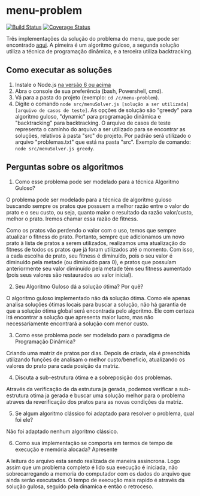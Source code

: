 # menu-problem

[![Build Status](https://travis-ci.org/wagoid/menu-problem.svg?branch=master)](https://travis-ci.org/wagoid/menu-problem)
[![Coverage Status](https://coveralls.io/repos/github/wagoid/menu-problem/badge.svg?branch=master)](https://coveralls.io/github/wagoid/menu-problem?branch=master)

Três implementações da solução do problema do menu, que pode ser encontrado [aqui](http://www.spoj.com/problems/MENU/). A pimeira é um algoritmo guloso, a segunda solução utiliza a técnica de programação dinâmica, e a terceira utiliza backtracking.

## Como executar as soluções

1. Instale o Node.js [na versão 6 ou acima](https://nodejs.org/en/download/current/)
2. Abra o console de sua preferência (bash, Powershell, cmd).
3. Vá para a pasta do projeto (exemplo: `cd /c/menu-problem`).
4. Digite o comando `node src/menuSolver.js [solução a ser utilizada] [arquivo de casos de teste]`. 
As opções de solução são "greedy" para algoritmo guloso, "dynamic" para programação dinâmica e "backtracking" para backtracking. O arquivo de casos de teste representa o caminho do arquivo a ser utilizado para se encontrar as soluções, relativos à pasta "src" do projeto. Por padrão será utilizado o arquivo "problemas.txt" que está na pasta "src". 
Exemplo de comando: `node src/menuSolver.js greedy`.

## Perguntas sobre os algoritmos

1. Como esse problema pode ser modelado para a técnica Algoritmo Guloso?

O problema pode ser modelado para a técnica de algoritmo guloso buscando sempre os pratos que possuem a melhor razão entre o valor do prato e o seu custo, ou seja, quanto maior o resultado da razão valor/custo, melhor o prato. Iremos chamar essa razão de fitness.

Como os pratos vão perdendo o valor com o uso, temos que sempre atualizar o fitness do prato. Portanto, sempre que adicionamos um novo prato à lista de pratos a serem utilizados, realizamos uma atualização do fitness de todos os pratos que já foram utilizados até o momento. Com isso, a cada escolha de prato, seu fitness é diminuído, pois o seu valor é diminuído pela metade (ou diminuído para 0), e pratos que possuíam anteriormente seu valor diminuído pela metade têm seu fitness aumentado (pois seus valores são restaurados ao valor inicial).

2. Seu Algoritmo Guloso dá a solução ótima? Por quê?


O algoritmo guloso implementado não dá solução ótima. Como ele apenas analisa soluções ótimas locais para buscar a solução, não há garantia de que a solução ótima global será encontrada pelo algoritmo. Ele com certeza irá encontrar a solução que apresenta maior lucro, mas não necessariamente encontrará a solução com menor custo.

3. Como esse problema pode ser modelado para o paradigma de Programação Dinâmica?

Criando uma matriz de pratos por dias. Depois de criada, ela é preenchida utilizando funções de analisam o melhor custo/beneficio, atualizando os valores do prato para cada posição da matriz. 


4. Discuta a sub-estrutura ótima e a sobreposição dos problemas.

Através da verificação de da estrutura ja gerada, podemos verificar a sub-estrutura otima ja gerada e buscar uma solução melhor para o problema atraves da reverificação dos pratos para as novas condições da matriz.


5. Se algum algoritmo clássico foi adaptado para resolver o problema, qual foi ele?

Não foi adaptado nenhum algoritmo clássico.


6. Como sua implementação se comporta em termos de tempo de execução e memória alocada? Apresente

A leitura do  arquivo esta sendo realizada de maneira assincrona. Logo assim que um problema completo é lido sua execução é iniciada, não sobrecarregando a memoria do computador com os dados do arquivo que ainda serão executados.
O tempo de execução mais rapido é através da solução gulosa, seguido pela dinamica e então o retroceso.   